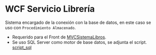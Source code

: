 # WCF Servicio Librería
Sistema encargado de la conexión con la base de datos, en este caso se uso con `Procedimiento Almacenado`.

- Requerido para el Front de [MVCSistemaLibros](https://github.com/Enzoest26/MVCSistemaLibros).
- Se uso SQL Server como motor de base datos, se adjunta el script. [script_sql](https://github.com/Enzoest26/WCFServicioLibreria/blob/main/script_reto.sql)
